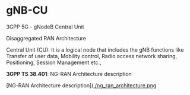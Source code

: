 # gNB-CU
3GPP 5G - gNodeB Central Unit

Disaggregated RAN Architecture

Central Unit (CU): It is a logical node that includes the gNB functions like Transfer of user data, Mobility control, Radio access network sharing, Positioning, Session Management etc.,

**3GPP TS 38.401**:  NG-RAN Architecture description

[NG-RAN Architecture description]([./ng_ran_architecture.png](https://github.com/Anil79/gNB-CU/blob/main/ng_ran_architecture.png)









